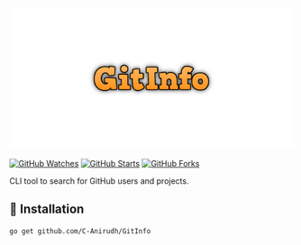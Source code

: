 ![gitinfo-cover](logo.png)

[![GitHub Watches](https://img.shields.io/github/watchers/C-Anirudh/GitInfo.svg?style=social&label=Watch&maxAge=2592000)](https://github.com/C-Anirudh/GitInfo/watchers)
[![GitHub Starts](https://img.shields.io/github/stars/C-Anirudh/GitInfo.svg?style=social&label=Star&maxAge=2592000)](https://github.com/C-Anirudh/GitInfo/stargazers)
[![GitHub Forks](https://img.shields.io/github/forks/C-Anirudh/GitInfo.svg?style=social&label=Fork&maxAge=2592000)](https://github.com/C-Anirudh/GitInfo/network)

CLI tool to search for GitHub users and projects.

## :minidisc: Installation
```
go get github.com/C-Anirudh/GitInfo
```
